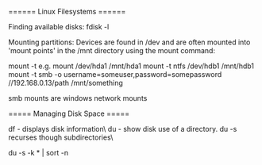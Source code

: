 ====== Linux Filesystems ======

Finding available disks: 
  fdisk -l

Mounting partitions:
Devices are found in /dev and are often mounted into 'mount points' in the /mnt directory using the mount command:

  mount -t <type of filesystem> <device> <mount point>
e.g.
  mount /dev/hda1 /mnt/hda1
  mount -t ntfs /dev/hdb1 /mnt/hdb1
  mount -t smb -o username=someuser,password=somepassword //192.168.0.13/path /mnt/something

smb mounts are windows network mounts


===== Managing Disk Space =====

df - displays disk information\\
du - show disk use of a directory.  du -s recurses though subdirectories\\

du -s -k * | sort -n